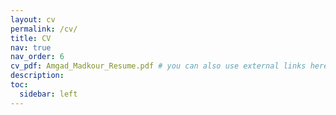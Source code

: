 ```yaml
---
layout: cv
permalink: /cv/
title: CV
nav: true
nav_order: 6
cv_pdf: Amgad_Madkour_Resume.pdf # you can also use external links here
description:
toc:
  sidebar: left
---
```

